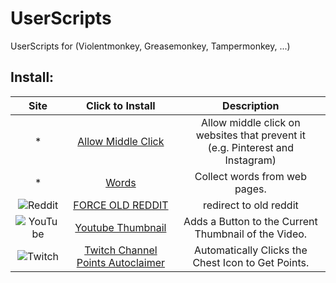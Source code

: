 # UserScripts
UserScripts for (Violentmonkey, Greasemonkey, Tampermonkey, ...)

## Install:
| Site | Click to Install | Description |
| :---: | :---: | :---: |
| * | [Allow Middle Click](https://github.com/0xC0LD/UserScripts/raw/master/allow_middle_click.user.js) | Allow middle click on websites that prevent it<br>(e.g. Pinterest and Instagram) |
| * | [Words](https://github.com/0xC0LD/UserScripts/raw/master/words.user.js) | Collect words from web pages. |
| ![Reddit](https://www.redditstatic.com/desktop2x/img/favicon/favicon-16x16.png) | [FORCE OLD REDDIT](https://github.com/0xC0LD/UserScripts/raw/master/oldReddit.user.js) | redirect to old reddit |
| ![YouTube](https://www.youtube.com/favicon.ico) | [Youtube Thumbnail](https://github.com/0xC0LD/UserScripts/raw/master/ytthumb.user.js) | Adds a Button to the Current Thumbnail of the Video. |
| ![Twitch](https://static.twitchcdn.net/assets/favicon-16-2d5d1f5ddd489ee10398.png) | [Twitch Channel Points Autoclaimer](https://github.com/0xC0LD/UserScripts/raw/master/TCPA.user.js) | Automatically Clicks the Chest Icon to Get Points. |

